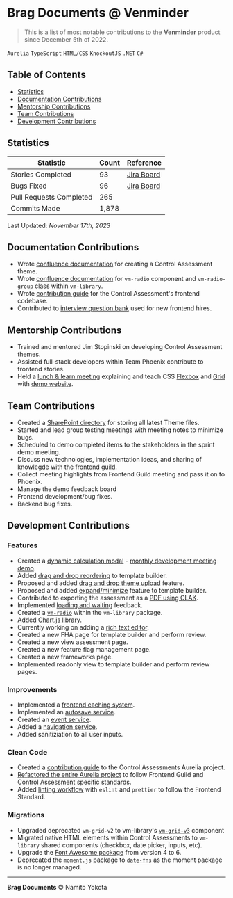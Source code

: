 # Brag Documents @ Venminder

> This is a list of most notable contributions to the **Venminder** product since December 5th of 2022.

`Aurelia` `TypeScript` `HTML/CSS` `KnockoutJS` `.NET` `C#`

## Table of Contents

-   [Statistics](#statistics)
-   [Documentation Contributions](#documentation-contributions)
-   [Mentorship Contributions](#mentorship-contributions)
-   [Team Contributions](#team-contributions)
-   [Development Contributions](#development-contributions)

## Statistics

| Statistic         | Count | Reference |
| ----------------- | ----- | ----------------------------------------------------------------------------------------------------------------------------------------------------------------------------------------------------------------------------------------------------------------------------------------------------------------------------------------------------------------------------------------------------------------------------------------------------------------------------------------------- |
| Stories Completed | 93 | [Jira Board](https://venminder.atlassian.net/jira/software/c/projects/PHX/issues/PHX-1548?jql=project%20IN%20(%22PHX%22%2C%22QA%20and%20RainForest%22%2C%22Front-End%20Guild%22)%20AND%20status%20IN%20(Released%2C%22Done%20without%20work%22%2CClosed%2CDone%2C%22Functional%20Test%20Complete%22%2C%22Ready%20for%20Release%22%2C%22Release%20Test%20Complete%22)%20AND%20assignee%20IN%20(638f71df489de2f7f467b037)%20AND%20type%20%3D%20Story%20ORDER%20BY%20created%20DESC) |
| Bugs Fixed  | 96 | [Jira Board](https://venminder.atlassian.net/jira/software/c/projects/PHX/issues/PHX-1589?jql=project%20IN%20%28%22PHX%22%2C%20%22QA%20and%20RainForest%22%2C%20%22Front-End%20Guild%22%29%0Aand%20status%20in%20%28Released%2C%20%22Done%20without%20work%22%2C%20Closed%2C%20Done%2C%20%22Ready%20for%20Release%22%2C%20%22Release%20Test%20Complete%22%2C%20%22Functional%20Test%20Complete%22%29%0Aand%20assignee%20IN%20%28638f71df489de2f7f467b037%29%0Aand%20type%20in%20%28Bug-task%2C%20Bug%29%0AORDER%20BY%20created%20DESC) |
| Pull Requests Completed | 265 |  |
| Commits Made | 1,878 |  |

Last Updated: _November 17th, 2023_

## Documentation Contributions
- Wrote [confluence documentation](https://venminder.atlassian.net/wiki/spaces/CA/pages/1376419841/Creating+and+Managing+a+Theme) for creating a Control Assessment theme.
- Wrote [confluence documentation](https://venminder.atlassian.net/wiki/spaces/EN/pages/1379663913/vm-radio) for `vm-radio` component and `vm-radio-group` class within `vm-library`.
- Wrote [contribution guide](https://venminder.visualstudio.com/_git/Control%20Assessments?path=/Microservice/ControlAssessments.Web/control-assessments/README.md) for the Control Assessment's frontend codebase.
- Contributed to [interview question bank](https://venminder-my.sharepoint.com/:w:/p/hunter_simpson/EZKXkv04UGZEn4nC0KORcjMB4vel_OEuKeQEJXyg7vpXww?e=QWjp9w&ovuser=c0ee997f-51ac-4ae6-bb27-9839814edd37%2CNamito.Yokota%40venminder.com&clickparams=eyJBcHBOYW1lIjoiVGVhbXMtRGVza3RvcCIsIkFwcFZlcnNpb24iOiIyNy8yMzA3MDMwNzMzMCIsIkhhc0ZlZGVyYXRlZFVzZXIiOmZhbHNlfQ%3D%3D) used for new frontend hires.

## Mentorship Contributions
- Trained and mentored Jim Stopinski on developing Control Assessment themes.
- Assisted full-stack developers within Team Phoenix contribute to frontend stories.
- Held a [lunch & learn meeting](https://venminder-my.sharepoint.com/:v:/p/david_williams/ERhuoiK7_z1Nsc68x6DAkjUBHDKNYR4zrMzSxqOt-pK_OQ) explaining and teach CSS [Flexbox](https://blogs.namito.wiki/beginners-guide-to-css-flexbox) and [Grid](https://blogs.namito.wiki/beginners-guide-to-css-grid) with [demo website](https://demo.namito.wiki/).

## Team Contributions
- Created a [SharePoint directory](https://venminder.sharepoint.com/:f:/s/ProductDesign/EunoZFdBlxRHp3LQ8CsHHkABJUW3jR2sxvjr0s8c5ijf1w?e=UYLnin) for storing all latest Theme files.
- Started and lead group testing meetings with meeting notes to minimize bugs.
- Scheduled to demo completed items to the stakeholders in the sprint demo meeting.
- Discuss new technologies, implementation ideas, and sharing of knowlegde with the frontend guild.
- Collect meeting highlights from Frontend Guild meeting and pass it on to Phoenix.
- Manage the demo feedback board
- Frontend development/bug fixes.
- Backend bug fixes.

## Development Contributions
### Features
- Created a [dynamic calculation modal](https://venminder.atlassian.net/browse/PHX-1067) - [monthly development meeting demo](https://venminder-my.sharepoint.com/:v:/p/brad_farber/ET71Hvr-pcBCiR-k8ZPaa9YBU6GXdomvLoIgMIv96HvkAw).
- Added [drag and drop reordering](https://venminder.atlassian.net/browse/PHX-1176) to template builder.
- Proposed and added [drag and drop theme upload](https://venminder.atlassian.net/browse/PHX-1970) feature.
- Proposed and added [expand/minimize](https://venminder.atlassian.net/browse/PHX-1889) feature to template builder.
- Contributed to exporting the assessment as a [PDF using CLAK](https://venminder.atlassian.net/browse/PHX-899).
- Implemented [loading and waiting](https://venminder.atlassian.net/browse/PHX-1584) feedback.
- Created a [`vm-radio`](https://venminder.visualstudio.com/vm-library/_git/vm-library/pullrequest/10382) within the `vm-library` package.
- Added [Chart.js library](https://venminder.atlassian.net/browse/PHX-1594).
- Currently working on adding a [rich text editor](https://venminder.atlassian.net/browse/PHX-2129).
- Created a new FHA page for template builder and perform review.
- Created a new view assessment page.
- Created a new feature flag management page.
- Created a new frameworks page.
- Implemented readonly view to template builder and perform review pages.

### Improvements
- Implemented a [frontend caching system](https://venminder.atlassian.net/browse/PHX-902).
- Implemented an [autosave service](https://venminder.visualstudio.com/Control%20Assessments/_git/Control%20Assessments/pullrequest/8434?_a=files&path=/Microservice/ControlAssessments.Web/control-assessments/src/services/template-autosave-service.ts).
- Created an [event service](https://venminder.visualstudio.com/Control%20Assessments/_git/Control%20Assessments/pullrequest/8105?_a=files&path=/Microservice/ControlAssessments.Web/control-assessments/src/services/event-service.ts).
- Added a [navigation service](https://venminder.visualstudio.com/Control%20Assessments/_git/Control%20Assessments/pullrequest/8052).
- Added sanitiziation to all user inputs.

### Clean Code
- Created a [contribution guide](https://venminder.visualstudio.com/_git/Control%20Assessments?path=/Microservice/ControlAssessments.Web/control-assessments/README.md) to the Control Assessments Aurelia project. 
- [Refactored the entire Aurelia project](https://venminder.atlassian.net/browse/PHX-900) to follow Frontend Guild and Control Assessment specific standards.
- Added [linting workflow](https://venminder.atlassian.net/browse/PHX-508) with `eslint` and `prettier` to follow the Frontend Standard.
  
### Migrations
- Upgraded deprecated `vm-grid-v2` to vm-library's [`vm-grid-v3`](https://venminder.atlassian.net/browse/PHX-1269) component
- Migrated native HTML elements within Control Assessments to `vm-library` shared components (checkbox, date picker, inputs, etc).
- Upgrade the [Font Awesome package](https://venminder.atlassian.net/browse/PHX-901) from version 4 to 6.
- Deprecated the `moment.js` package to [`date-fns`](https://venminder.atlassian.net/browse/PHX-1170) as the moment package is no longer managed.

<hr />

**Brag Documents**
&copy; Namito Yokota
